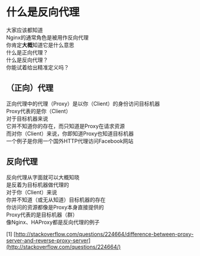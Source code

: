 什么是反向代理
==============

大家应该都知道  
Nginx的通常角色是被用作反向代理  
你肯定**大概**知道它是什么意思  
什么是正向代理？  
什么是反向代理？  
你能试着给出精准定义吗？  

（正向）代理
------------

正向代理中的代理（Proxy）是以你（Client）的身份访问目标机器  
Proxy代表的是你（Client）  
对于目标机器来说  
它并不知道你的存在，而只知道是Proxy在请求资源  
而对你（Client）来说，你即知道Proxy也知道目标机器  
一个例子是你用一个国外HTTP代理访问Facebook网站  

反向代理
--------

反向代理从字面就可以大概知晓  
是反着为目标机器做代理的  
对于你（Client）来说  
你并不知道（或无从知道）目标机器的存在  
你访问的资源都像是Proxy本身直接提供的  
Proxy代表的是目标机器（群）  
像Nginx、HAProxy都是反向代理的例子  


[1] [http://stackoverflow.com/questions/224664/difference-between-proxy-server-and-reverse-proxy-server](http://stackoverflow.com/questions/224664/)

